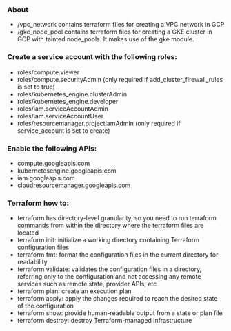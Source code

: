 ### About
- /vpc_network contains terraform files for creating a VPC network in GCP
- /gke_node_pool contains terraform files for creating a GKE cluster in GCP with tainted node_pools. It makes use of the gke module.

### Create a service account with the following roles:
- roles/compute.viewer
- roles/compute.securityAdmin (only required if add_cluster_firewall_rules is set to true)
- roles/kubernetes_engine.clusterAdmin
- roles/kubernetes_engine.developer
- roles/iam.serviceAccountAdmin
- roles/iam.serviceAccountUser
- roles/resourcemanager.projectIamAdmin (only required if service_account is set to create)

### Enable the following APIs:
- compute.googleapis.com
- kubernetesengine.googleapis.com
- iam.googleapis.com
- cloudresourcemanager.googleapis.com

### Terraform how to:
- terraform has directory-level granularity, so you need to run terraform commands from within the directory where the terraform files are located
- terraform init: initialize a working directory containing Terraform configuration files
- terraform fmt: format the configuration files in the current directory for readability
- terraform validate: validates the configuration files in a directory, referring only to the configuration and not accessing any remote services such as remote state, provider APIs, etc
- terraform plan: create an execution plan
- terraform apply: apply the changes required to reach the desired state of the configuration
- terraform show: provide human-readable output from a state or plan file
- terraform destroy: destroy Terraform-managed infrastructure

